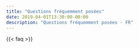```yaml
---
title: "Questions fréquemment posées"
date: 2019-04-01T13:30:00-00:00
description: "Questions fréquemment posées - FR"
---
```


{{< faq >}}

